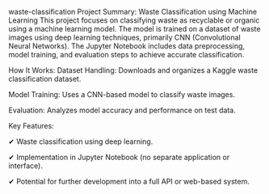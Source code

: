 waste-classification
Project Summary: Waste Classification using Machine Learning This project focuses on classifying waste as recyclable or organic using a machine learning model. The model is trained on a dataset of waste images using deep learning techniques, primarily CNN (Convolutional Neural Networks). The Jupyter Notebook includes data preprocessing, model training, and evaluation steps to achieve accurate classification.

How It Works: Dataset Handling: Downloads and organizes a Kaggle waste classification dataset.

Model Training: Uses a CNN-based model to classify waste images.

Evaluation: Analyzes model accuracy and performance on test data.

Key Features:

✔ Waste classification using deep learning.

✔ Implementation in Jupyter Notebook (no separate application or interface).

✔ Potential for further development into a full API or web-based system.
